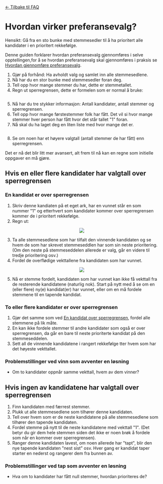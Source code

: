 [<- Tilbake til FAQ](https://github.com/roverelk/Preferansevalg_VelferdstingetVest/tree/master/FAQ)

# Hvordan virker preferansevalg?

Hensikt: Gå fra en sto bunke med stemmesedler til å ha prioritert alle kandidater i en prioritert rekkefølge.

Denne guiden forklarer hvordan preferansevalg gjennomføres i selve opptellingen,for å se hvordan preferansevalg skal gjennomføres i praksis se [Hvordan gjennomføre preferansevalg](https://github.com/roverelk/Preferansevalg_VelferdstingetVest/blob/master/FAQ/Hvordan_gjennomfore_STV.md).

1. Gjør på forhånd: Ha avholdt valg og samlet inn alle stemmesedlene.
1. Nå har du en stor bunke med stemmesedler foran deg.
1. Tell opp hvor mange stemmer du har, dette er stemmetallet.
1. Regn ut sperregrensen, dette er formelen som er normal å bruke:

<p align="center">
<img src="">
</p>

5. Nå har du tre stykker informasjon: Antall kandidater, antall stemmer og sperregrensen.
1. Tell opp hvor mange førstestemmer folk har fått. Det vil si hvor mange stemmer hver person har fått hvor det står tallet "1" foran.
1. Nå skal du ha laget deg en liten liste med hvor mange det er.

<p align="center">
<img src="">
</p>

8. Se om noen har et høyere valgtall (antall stemmer de har fått) enn sperregrensen.

Det er nå det blir litt mer avansert, alt frem til nå kan en regne som initielle oppgaver en må gjøre.

## Hvis en eller flere kandidater har valgtall over sperregrensen

### En kandidat er over sperregrensen

1. Skriv denne kandiaten på et eget ark, har en  vunnet står en som nummer "1" og etterhvert som kandidater kommer over sperregrensen kommer de i prioritert rekkefølge.
1. Regn ut:

<p align="center">
<img src="Vekttall til kandidat - Sperregresne = vekttall som skal fordeles til gjennværense kandidater">
</p>

3. Ta alle stemmesedlene som har tilfalt den vinnende kandidaten og se hvem de som har skrevet stemmeseddlen har som sin neste prioritering. (Om den neste på stemmeseddelen allerede er valg, går en videre til tredje prioritering osv.)
1. Fordel de overflødige vekttallene fra kandidaten som har vunnet.

<p align="center">
<img src="Vis en liten tabell som vises hvordan stemmene fordeles">
</p>

5. Nå er stemme fordelt, kandidaten som har vunnet kan ikke få vekttall fra de resterende kandidatene (naturlig nok). Start på nytt med å se om en (eller flere) ny(e) kandidat(er) har vunnet, eller om en må fordele stemmene til en tapende kandidat.

### To eller flere kandidater er over sperregrensen

1. Gjør det samme som ved [En kandidat over sperregrensen](), fordel alle stemmene på lik måte.
1. En kan ikke fordele stemmer til andre kandidater som  også er over sperregrensen, da går en bare til neste prioriterte kandidat på den stemmeseddelen.
1. Sett all de vinnende kandidatene i rangert rekkefølge tter hvem som har det høyeste vekttallet.

### Problemstillinger ved vinn som avventer en løsning

* Om to kandidater oppnår samme vekttall, hvem av dem vinner?

## Hvis ingen av kandidatene har valgtall over sperregrensen

1. Finn kandidaten med færrest stemmer.
1. Plukk ut alle stemmesedlene som tilhører denne kandidaten.
1. Tell over hvem som er de neste kandidatene på alle stemmesedlene som tilhører den tapende kandidaten.
1. Fordel stemme på nytt til de neste kandidatene med vekttall "1". (Det betyr du gir dem hele stemmen siden det ikke er noen brøk å fordele som når en kommer over sperregrensen).
1. Ranger denne kandidaten lavest, om noen allerede har "tapt", blir den nye tapende kandidaten "nest sist" osv. Hver gang er kandidat taper starter en nederst og rangerer dem fra bunnen av.

### Problemstillinger ved tap som avventer en løsning

* Hva om to kandidater har fått null stemmer, hvordan prioriteres de?